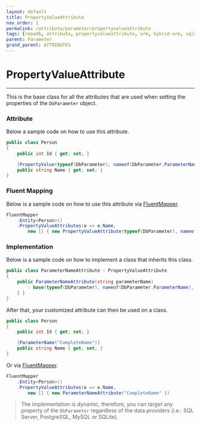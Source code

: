 ```yaml
---
layout: default
title: PropertyValueAttribute
nav_order: 1
permalink: /attribute/parameter/propertyvalueattribute
tags: [repodb, attribute, propertyvalueattribute, orm, hybrid-orm, sqlserver, sqlite, mysql, postgresql]
parent: Parameter
grand_parent: ATTRIBUTES
---
```


# PropertyValueAttribute

---

This is the base class for all the attributes that are used when setting the properties of the `DbParameter` object.

### Attribute

Below a sample code on how to use this attribute.

```csharp
public class Person
{
    public int Id { get; set; }

    [PropertyValue(typeof(DbParameter), nameof(DbParameter.ParameterName), "CompleteName")]
    public string Name { get; set; }
}
```

### Fluent Mapping

Below is a sample code on how to use this attribute via [FluentMapper](/mapper/fluentmapper).

```csharp
FluentMapper
    .Entity<Person>()
    .PropertyValueAttributes(e => e.Name,
        new [] { new PropertyValueAttribute(typeof(DbParameter), nameof(DbParameter.ParameterName), "CompleteName" })
```

### Implementation

Below is a sample code on how to implement a class that inherits this class.

```csharp
public class ParameterNameAttribute : PropertyValueAttribute
{
    public ParameterNameAttribute(string parameterName)
        : base(typeof(DbParameter), nameof(DbParameter.ParameterName), parameterName)
    { }
}
```

After that, your customized attribute can then be used on a class.

```csharp
public class Person
{
    public int Id { get; set; }

    [ParameterName("CompleteName")]
    public string Name { get; set; }
}
```

Or via [FluentMapper](/mapper/fluentmapper).

```csharp
FluentMapper
    .Entity<Person>()
    .PropertyValueAttributes(e => e.Name,
        new [] { new ParameterNameAttribute("CompleteName" })
```

> The implementation is dynamic, therefore, you can target any property of the `DbParameter` regardless of the data providers (i.e.: SQL Server, PostgreSQL, MySQL or SQLite).

